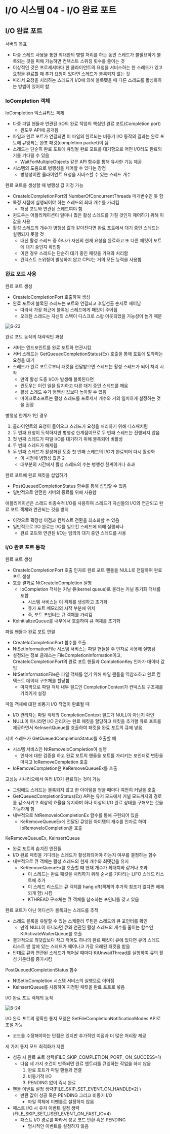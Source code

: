 # I/O 시스템 04 - I/O 완료 포트
## I/O 완료 포트
서버의 목표
* 다중 스레드 사용을 통한 최대한의 병렬 처리를 하는 동안 스레드가 불필요하게 블록되는 것을 피해 가능하면 컨텍스트 스위칭 횟수를 줄이는 것
* 이상적인 것은 프로세서마다 한 클라이언트의 요청을 서비스하는 한 스레드가 있고 요청을 완료할 때 추가 요청이 있다면 스레드가 블록되지 않는 것
* 따라서 요청을 처리하는 스레드가 I/O에 의해 블록됐을 때 다른 스레드를 활성화하는 방법이 있어야 함

### IoCompletion 객체
IoCompletion 익스큐티브 객체
* 다중 파일 핸들과 연관된 I/O의 완료 작업의 핵심인 완료 포트(Completion port)
  * 윈도우 API에 공개됨
* 파일과 완료 포트가 연결되면 이 파일의 완료되는 비동기 I/O 동작의 결과는 완료 포트에 큐잉되는 완표 패킷(completion packet)이 됨
* 스레드는 단순히 완료 포트에 큐잉될 완료 포트를 대기함으로 어떤 I/O라도 완료되기를 기다릴 수 있음
  * WaitForMultipleObjects 같은 API 함수를 통해 유사한 기능 제공
* 시스템의 도움으로 병행성을 제어할 수 있다는 장점
  * 병행성이란 클라이언트 요청을 서비스할 수 있는 스레드 개수

완료 포트를 생성할 때 병행성 값 지정 가능
* CreateIoCompletionPort의 NumberOfConcurrentThreads 매개변수인 듯 함
* 특정 시점에 실행되어야 하는 스레드의 최대 개수를 가리킴
  * 해당 포트와 연관된 스레드여야 함
* 윈도우는 어플리케이션이 얼마나 많은 활성 스레드를 가질 것인지 제어하기 위해 이 값을 사용
* 활성 스레드의 개수가 병행성 값과 같아진다면 완료 포트에서 대기 중인 스레드는 실행되지 못할 것
  * 대신 활성 스레드 중 하나가 자신의 현재 요청을 완료하고 또 다른 패킷이 포트에 대기 중인지 확인함
  * 이런 경우 스레드는 단순히 대기 중인 패킷을 가져와 처리함
  * 컨텍스트 스위칭이 발생하지 않고 CPU는 거의 모든 능력을 사용함

### 완료 포트 사용
완료 포트 생성
* CreateIoCompletionPort 호출하여 생성
* 완료 포트에 블록된 스레드는 포트와 연결되고 후입선출 순서로 깨어남
  * 따라서 가장 최근에 블록된 스레드에게 패킷이 주어짐
  * 오래된 스레드는 자신의 스택이 디스크로 스왑 아웃되었을 가능성이 높기 때문

![6-23](https://github.com/user-attachments/assets/da46651d-2900-4a77-ad36-0328f0e67f2f)

완료 포트 동작의 대략적인 과정
* 서버는 엔드포인트를 완료 포트와 연관시킴
* 서버 스레드는 GetQueuedCompletionStatus(Ex) 호출을 통해 포트에 도착하는 요청을 대기
* 스레드가 완료 포트로부터 패킷을 전달받으면 스레드는 활성 스레드가 되어 처리 시작
  * 만약 활성 도중 I/O가 발생해 블록된다면
  * 윈도우는 이런 일을 탐지하고 다른 대기 중인 스레드를 깨움
  * 활성 스레드 수가 병행성 값보다 높아질 수 있음
  * 마이크로소프트는 활성 스레드를 프로세서 개수와 거의 일치하게 설정하는 것을 권장

병행성 한계가 1인 경우
1. 클라이언트의 요청이 들어오고 스레드가 요청을 처리하기 위해 디스패치됨
2. 두 번째 요청이 도착하지만 병행성 한계점이므로 두 번째 스레드는 진행되지 않음
3. 첫 번째 스레드가 파일 I/O를 대기하기 위해 블록되어 비활성
4. 두 번째 스레드가 해제됨
5. 두 번째 스레드가 활성화된 도중 첫 번째 스레드의 I/O가 완료되어 다시 활성화
    * 이 시점에 병행성 값은 2
    * 대부분의 시간에서 활성 스레드의 수는 병행성 한계이거나 초과

완료 포트에 완료 패킷을 삽입하기
* PostQueuedCompletionStatus 함수를 통해 삽입할 수 있음
* 일반적으로 안전한 서버의 종료를 위해 사용함

애플리케이션은 스레드 비종속적 I/O를 사용하여 스레드가 자신들의 I/O와 연관되고 완료 포트 객체와 연관되는 것을 방지
* 이것으로 확장성 이점과 컨텍스트 전환을 최소화할 수 있음
* 일반적으로 I/O 완료는 I/O를 일으킨 스레드에 의해 실행되나
  * 완료 포트와 연관된 I/O는 임의의 대기 중인 스레드를 사용

### I/O 완료 포트 동작
완료 포트 생성
* CreateIoCompletionPort 호출 인자로 완료 포트 핸들을 NULL로 전달하여 완료 포트 생성
* 호출 결과로 NtCreateIoCompletion 실행
  * IoCompletion 객체는 커널 큐(kernel queue)로 불리는 커널 동기화 객체를 포함
    * 시스템 서비스는 이 객체를 생성하고 초기화
    * 큐가 포트 메모리의 시작 부분에 위치
    * 즉, 포트 포인터는 큐 객체를 가리킴
* KeInitializeQueue를 내부에서 호출하여 큐 객체를 초기화

파일 핸들과 완료 포트 연결
* CreateIoCompletionPort 함수를 호출
* NtSetInformationFile 시스템 서비스는 파일 핸들을 주 인자로 사용해 실행됨
* 설정되는 정보 클래스는 FileCompletionInformation이고, CreateIoCompletionPort의 완료 포트 핸들과 CompletionKey 인자가 데이터 값임
* NtSetInformationFile은 파일 객체를 얻기 위해 파일 핸들을 역참조하고 완료 컨텍스트 데이터 구조체를 할당함
  * 마지막으로 파일 객체 내부 필드인 CompletionContext가 컨텍스트 구조체를 가리키게 설정

파일 객체에 대한 비동기 I/O 작업이 완료될 때
* I/O 관리자는 파일 객체의 CompletionContext 필드가 NULL이 아닌지 확인
* NULL이 아니라면 I/O 관리자는 완료 패킷을 할당하고 패킷을 추가할 큐로 포트를 제공하면서 KeInsertQueue를 호출하여 패킷을 완료 포트의 큐에 넣음

서버 스레드가 GetQueuedCompletionStatus를 호출할 때
* 시스템 서비스인 NtRemoveIoCompletion이 실행
  * 인자에 대한 검증을 하고 완료 포트의 핸들을 포트를 가리키는 포인터로 변환을 마치고 IoRemoveCompletion 호출
* IoRemoveCompletion은 KeRemoveQueueEx를 호출

고성능 시나리오에서 여러 I/O가 완료되는 것이 가능
* 그럼에도 스레드는 블록되지 않고 한 아이템을 얻을 때마다 여전히 커널을 호출
* GetQueuedCompletionStatus(Ex) API는 유저 모드에서 커널 모드까지의 경로를 감소시키고 최상의 효율을 유지하며 하나 이상의 I/O 완료 상태를 구해오는 것을 가능하게 함
* 내부적으로 NtRemoveIoCompletionEx 함수를 통해 구현되어 있음
  * KeRemoveQueueEx에 전달된 큐잉된 아이템의 개수를 인자로 하여 IoRemoveIoCompletion을 호출

KeRemoveQueueEx, KeInsertQueue
* 완료 포트의 숨겨진 엔진들
* I/O 완료 패킷을 기다리는 스레드가 활성화되어야 하는지 여부를 결정하는 함수
* 내부적으로 큐 객체는 활성 스레드의 현재 개수와 최댓값을 유지
  * KeRemoveQueueEx를 호출할 때 현재 개수가 최대치와 같거나 초과
    * 이 스레드는 완료 패킷을 처리하기 위해 순서를 기다리는 LIFO 스레드 리스트에 추가
    * 이 스레드 리스트는 큐 객체를 hang off(객체의 추가적 참조가 없다면 해제되게 함) 시킴
    * KTHREAD 구조체는 큐 객체를 참조하는 포인터를 갖고 있음

완료 포트가 아닌 어디선가 블록되는 스레드를 추적
* 스레드 블록을 유발할 수 있는 스케줄러 루틴은 스레드의 큐 포인터를 확인
  * 만약 NULL이 아니라면 큐와 연관된 활성 스레드의 개수를 줄이는 함수인 KiActivateWaiterQueue를 호출
* 결과적으로 최댓값보다 작고 적어도 하나의 완료 패킷이 큐에 있다면 큐의 스레드 리스트 맨 앞에 있는 스레드가 깨어나고 가장 오래된 패킷을 받음
* 반대로 큐와 연관된 스레드가 깨어날 때마다 KiUnwaitThread를 실행하여 큐의 활성 카운터를 증가시킴

PostQueuedCompletionStatus 함수
* NtSetIoCompletion 시스템 서비스의 실행으로 이어짐
* KeInsertQueue를 사용하여 지정된 패킷을 완료 포트로 넣음

I/O 완료 포트 객체의 동작

![6-24](https://github.com/user-attachments/assets/1de23733-792e-4c53-85da-cb4686009045)

I/O 완료 포트의 정확한 통지 모델은 SetFileCompletionNotificationModes API로 조절 가능
* 코드를 수정해야하는 단점은 있지만 추가적인 이점과 더 많은 처리량 제공

세 가지 통지 모드 최적화가 지원
* 성공 시 완료 포트 생략(FILE_SKIP_COMPLETION_PORT_
ON_SUCCESS=1)
  * 다음 세 가지 조건이 만족되면 완료 엔트리를 큐잉하는 작업을 하지 않음
    1. 완료 포트가 파일 핸들과 연결
    2. 비동기적 I/O
    3. PENDING 없이 즉시 완료
* 핸들 이벤트 설정 생략(FILE_SKIP_SET_EVENT_ON_HANDLE=2) \
  * 반환 값이 성공 혹은 PENDING 그리고 비동기 I/O
    * 파일 객체에 이벤틀르 설정하지 않음
* 패스트 I/O 시 유저 이벤트 설정 생략(FILE_SKIP_SET_USER_EVENT_ON_FAST_IO=4)
  * 패스트 I/O 경로를 따라서 성공 코드 반환 혹은 PENDING
    * 명시적인 이벤트를 설정하지 않음

